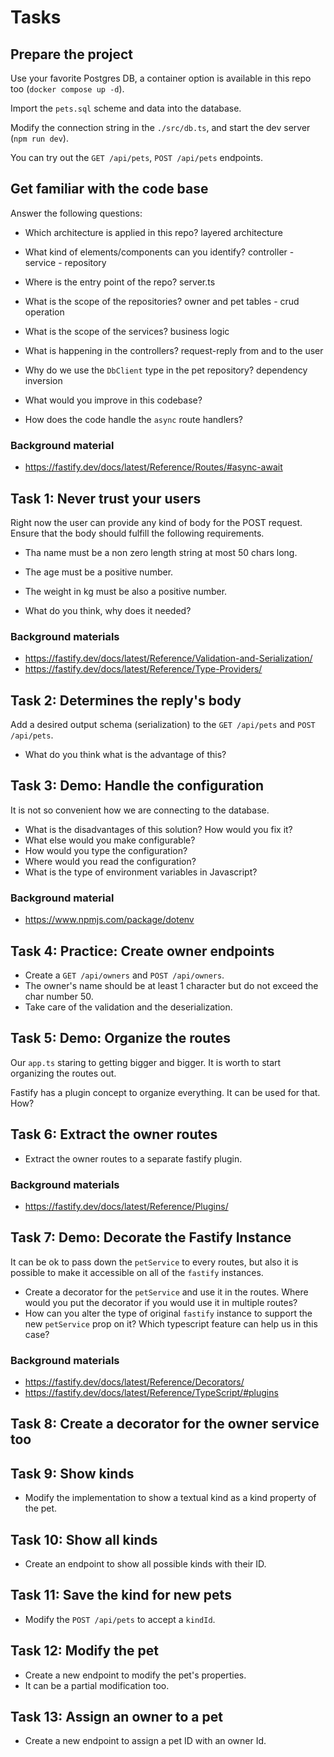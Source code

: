 # Tasks

## Prepare the project

Use your favorite Postgres DB, a container option is available in this repo too (`docker compose up -d`). 

Import the `pets.sql` scheme and data into the database.

Modify the connection string in the `./src/db.ts`, and start the dev server (`npm run dev`).

You can try out the `GET /api/pets`, `POST /api/pets` endpoints.

## Get familiar with the code base

Answer the following questions:

- Which architecture is applied in this repo?
layered architecture
- What kind of elements/components can you identify?
controller - service - repository
- Where is the entry point of the repo?
server.ts
- What is the scope of the repositories?
owner and pet tables - crud operation
- What is the scope of the services?
business logic
- What is happening in the controllers?
request-reply from and to the user
- Why do we use the `DbClient` type in the pet repository?
dependency inversion
- What would you improve in this codebase?

- How does the code handle the `async` route handlers?


### Background material

- https://fastify.dev/docs/latest/Reference/Routes/#async-await

## Task 1: Never trust your users

Right now the user can provide any kind of body for the POST request. Ensure that the body should fulfill the following requirements.

- Tha name must be a non zero length string at most 50 chars long.
- The age must be a positive number.
- The weight in kg must be also a positive number.

- What do you think, why does it needed?

### Background materials

- https://fastify.dev/docs/latest/Reference/Validation-and-Serialization/
- https://fastify.dev/docs/latest/Reference/Type-Providers/

## Task 2: Determines the reply's body

Add a desired output schema (serialization) to the `GET /api/pets` and `POST /api/pets`.

- What do you think what is the advantage of this?

## Task 3: Demo: Handle the configuration

It is not so convenient how we are connecting to the database.

- What is the disadvantages of this solution? How would you fix it?
- What else would you make configurable?
- How would you type the configuration?
- Where would you read the configuration?
- What is the type of environment variables in Javascript?

### Background material
- https://www.npmjs.com/package/dotenv

## Task 4: Practice: Create owner endpoints

- Create a `GET /api/owners` and `POST /api/owners`.
- The owner's name should be at least 1 character but do not exceed the char number 50.
- Take care of the validation and the deserialization.

## Task 5: Demo: Organize the routes

Our `app.ts` staring to getting bigger and bigger. It is worth to start organizing the routes out.

Fastify has a plugin concept to organize everything. It can be used for that. How?

## Task 6: Extract the owner routes

- Extract the owner routes to a separate fastify plugin. 


### Background materials

- https://fastify.dev/docs/latest/Reference/Plugins/

## Task 7: Demo: Decorate the Fastify Instance

It can be ok to pass down the `petService` to every routes, but also it is possible to make it accessible on all of the `fastify` instances.

- Create a decorator for the `petService` and use it in the routes. Where would you put the decorator if you would use it in multiple routes?
- How can you alter the type of original `fastify` instance to support the new `petService` prop on it? Which typescript feature can help us in this case?

### Background materials

- https://fastify.dev/docs/latest/Reference/Decorators/
- https://fastify.dev/docs/latest/Reference/TypeScript/#plugins

## Task 8: Create a decorator for the owner service too

## Task 9: Show kinds

- Modify the implementation to show a textual kind as a kind property of the pet.

## Task 10: Show all kinds

- Create an endpoint to show all possible kinds with their ID.

## Task 11: Save the kind for new pets

- Modify the `POST /api/pets` to accept a `kindId`.

## Task 12: Modify the pet

- Create a new endpoint to modify the pet's properties. 
- It can be a partial modification too.

## Task 13: Assign an owner to a pet

- Create a new endpoint to assign a pet ID with an owner Id.
 